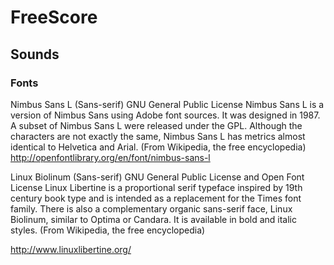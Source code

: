 # FreeScore

## Sounds



### Fonts
Nimbus Sans L (Sans-serif)
GNU General Public License
Nimbus Sans L is a version of Nimbus Sans using Adobe font sources. It was designed in 1987. A subset of Nimbus Sans L were released under the GPL. Although the characters are not exactly the same, Nimbus Sans L has metrics almost identical to Helvetica and Arial. (From Wikipedia, the free encyclopedia)
http://openfontlibrary.org/en/font/nimbus-sans-l

Linux Biolinum (Sans-serif)
GNU General Public License and Open Font License
Linux Libertine is a proportional serif typeface inspired by 19th century book type and is intended as a replacement for the Times font family. There is also a complementary organic sans-serif face, Linux Biolinum, similar to Optima or Candara. It is available in bold and italic styles. (From Wikipedia, the free encyclopedia)

http://www.linuxlibertine.org/
